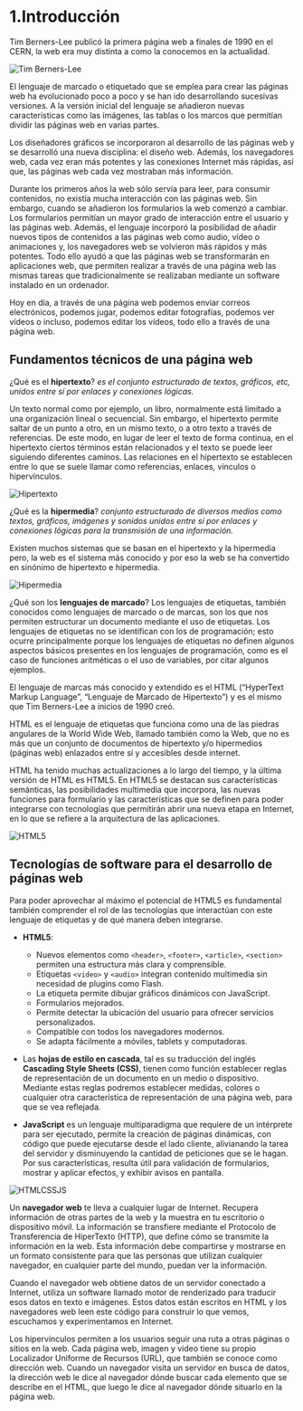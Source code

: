 # 1.Introducción

Tim Berners-Lee publicó la primera página web a finales de 1990 en el CERN, la web era muy distinta a como la conocemos en la actualidad.

![Tim Berners-Lee](https://blogger.googleusercontent.com/img/b/R29vZ2xl/AVvXsEiH31vpojqB1aDQ3IWUyiSEq5KFs504PVvKe_DDtzXhiRlzI7M7JcqAPuMADHbHsmB5DgMwJXHWoQNh6D_JL9Pq8lScXs1K01JdwS1Z_23RVendTGCE3i9X7p-10vtIjj7fkxxaVVknzoFi2GL6df_maFrLGa8nahxM_pxPoUWV99TktxH1ikBakNwjFy4p/s558/Tim%20Berners-Lee%20Penemu%20World%20Wide%20Web.JPG)

El lenguaje de marcado o etiquetado que se emplea para crear las páginas web ha evolucionado poco a poco y se han ido desarrollando sucesivas versiones. A la versión inicial del lenguaje se añadieron nuevas características como las imágenes, las tablas o los marcos que permitían dividir las páginas web en varias partes.

Los diseñadores gráficos se incorporaron al desarrollo de las páginas web y se desarrolló una nueva disciplina: el diseño web. Además, los navegadores web, cada vez eran más potentes y las conexiones Internet más rápidas, así que, las páginas web cada vez mostraban más información.

Durante los primeros años la web sólo servía para leer, para consumir contenidos, no existía mucha interacción con las páginas web. Sin embargo, cuando se añadieron los formularios la web comenzó a cambiar. Los formularios permitían un mayor grado de interacción entre el usuario y las páginas web. Además, el lenguaje incorporó la posibilidad de añadir nuevos tipos de contenidos a las páginas web como audio, vídeo o animaciones y, los navegadores web se volvieron más rápidos y más potentes. Todo ello ayudó a que las páginas web se transformarán en aplicaciones web, que permiten realizar a través de una página web las mismas tareas que tradicionalmente se realizaban mediante un software instalado en un ordenador.

Hoy en día, a través de una página web podemos enviar correos electrónicos, podemos jugar, podemos editar fotografías, podemos ver vídeos o incluso, podemos editar los vídeos, todo ello a través de una página web.

## Fundamentos técnicos de una página web

¿Qué es el **hipertexto**? *es el conjunto estructurado de textos, gráficos, etc, unidos entre sí por enlaces y conexiones lógicas.* 

Un texto normal como por ejemplo, un libro, normalmente está limitado a una organización lineal o secuencial. Sin embargo, el hipertexto permite saltar de un punto a otro, en un mismo texto, o a otro texto a través de referencias. De este modo, en lugar de leer el texto de forma continua, en el hipertexto ciertos términos están relacionados y el texto se puede leer siguiendo diferentes caminos. Las relaciones en el hipertexto se establecen entre lo que se suele llamar como referencias, enlaces, vínculos o hipervínculos.

![Hipertexto](https://3.bp.blogspot.com/_5ycdk3xdtoE/SM3GayyoFsI/AAAAAAAAABs/YVEj-OLt_UE/s400/hipertexto+2.png)

¿Qué es la **hipermedia**? *conjunto estructurado de diversos medios como textos, gráficos, imágenes y sonidos unidos entre sí por enlaces y conexiones lógicas para la transmisión de una información.*

Existen muchos sistemas que se basan en el hipertexto y la hipermedia pero, la web es el sistema más conocido y por eso la web se ha convertido en sinónimo de hipertexto e hipermedia.

![Hipermedia](https://redholosxxi.com/wp-content/uploads/2022/08/soluciones-conectividad.jpg)

¿Qué son los **lenguajes de marcado**? Los lenguajes de etiquetas, también conocidos como lenguajes de marcado o de marcas, son los que nos permiten estructurar un documento mediante el uso de etiquetas. Los lenguajes de etiquetas no se identifican con los de programación; esto ocurre principalmente porque los lenguajes de etiquetas no definen algunos aspectos básicos presentes en los lenguajes de programación, como es el caso de funciones aritméticas o el uso de variables, por citar algunos ejemplos.

El lenguaje de marcas más conocido y extendido es el HTML (“HyperText Markup Language”, “Lenguaje de Marcado de Hipertexto”) y es el mismo que Tim Berners-Lee a inicios de 1990 creó.

HTML es el lenguaje de etiquetas que funciona como una de las piedras angulares de la World Wide Web, llamado también como la Web, que no es más que un conjunto de documentos de hipertexto y/o hipermedios (páginas web) enlazados entre sí y accesibles desde internet.

HTML ha tenido muchas actualizaciones a lo largo del tiempo, y la última versión de HTML es HTML5. En HTML5 se destacan sus características semánticas, las posibilidades multimedia que incorpora, las nuevas funciones para formulario y las características que se definen para poder integrarse con tecnologías que permitirán abrir una nueva etapa en Internet, en lo que se refiere a la arquitectura de las aplicaciones.

![HTML5](https://encrypted-tbn0.gstatic.com/images?q=tbn:ANd9GcQEc9A_S6BPxCDRp5WjMFEfXrpCu1ya2OO-Lw&s)

## Tecnologías de software para el desarrollo de páginas web

Para poder aprovechar al máximo el potencial de HTML5 es fundamental también comprender el rol de las tecnologías que interactúan con este lenguaje de etiquetas y de qué manera deben integrarse.

- **HTML5**: 
    - Nuevos elementos como `<header>`, `<footer>`, `<article>`, `<section>` permiten una estructura más clara y comprensible.
    - Etiquetas `<video>` y `<audio>` integran contenido multimedia sin necesidad de plugins como Flash.
    - La etiqueta <canvas> permite dibujar gráficos dinámicos con JavaScript.
    - Formularios mejorados.
    - Permite detectar la ubicación del usuario para ofrecer servicios personalizados.
    - Compatible con todos los navegadores modernos.
    - Se adapta fácilmente a móviles, tablets y computadoras.

- Las **hojas de estilo en cascada**, tal es su traducción del inglés **Cascading Style Sheets (CSS)**, tienen como función establecer reglas de representación de un documento en un medio o dispositivo. Mediante estas reglas podremos establecer medidas, colores o cualquier otra característica de representación de una página web, para que se vea reflejada. 

- **JavaScript** es un lenguaje multiparadigma que requiere de un intérprete para ser ejecutado, permite la creación de páginas dinámicas, con código que puede ejecutarse desde el lado cliente, alivianando la tarea del servidor y disminuyendo la cantidad de peticiones que se le hagan. Por sus características, resulta útil para validación de formularios, mostrar y aplicar efectos, y exhibir avisos en pantalla.

![HTMLCSSJS](https://www.onely.com/wp-content/uploads/blog/2020/Ultimate_Guide_JS_SEO_2020_Edition/003-chapter1-html-css-js-chart.jpg)

Un **navegador web** te lleva a cualquier lugar de Internet. Recupera información de otras partes de la web y la muestra en tu escritorio o dispositivo móvil. La información se transfiere mediante el Protocolo de Transferencia de HiperTexto (HTTP), que define cómo se transmite la información en la web. Esta información debe compartirse y mostrarse en un formato consistente para que las personas que utilizan cualquier navegador, en cualquier parte del mundo, puedan ver la información.

Cuando el navegador web obtiene datos de un servidor conectado a Internet, utiliza un software llamado motor de renderizado para traducir esos datos en texto e imágenes. Estos datos están escritos en HTML y los navegadores web leen este código para construir lo que vemos, escuchamos y experimentamos en Internet.

Los hipervínculos permiten a los usuarios seguir una ruta a otras páginas o sitios en la web. Cada página web, imagen y video tiene su propio Localizador Uniforme de Recursos (URL), que también se conoce como dirección web. Cuando un navegador visita un servidor en busca de datos, la dirección web le dice al navegador dónde buscar cada elemento que se describe en el HTML, que luego le dice al navegador dónde situarlo en la página web.
